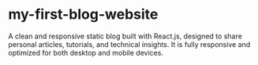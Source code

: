 # my-first-blog-website
A clean and responsive static blog built with React.js, designed to share personal articles, tutorials, and technical insights.  It is fully responsive and optimized for both desktop and mobile devices.
